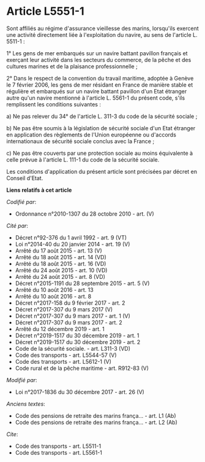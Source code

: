 # Article L5551-1

Sont affiliés au régime d'assurance vieillesse des marins, lorsqu'ils exercent une activité directement liée à l'exploitation
du navire, au sens de l'article L. 5511-1 :

1° Les gens de mer embarqués sur un navire battant pavillon français et exerçant leur activité dans les secteurs du commerce,
de la pêche et des cultures marines et de la plaisance professionnelle ;

2° Dans le respect de la convention du travail maritime, adoptée à Genève le 7 février 2006, les gens de mer résidant en
France de manière stable et régulière et embarqués sur un navire battant pavillon d'un Etat étranger autre qu'un navire
mentionné à l'article L. 5561-1 du présent code, s'ils remplissent les conditions suivantes :

a) Ne pas relever du 34° de l'article L. 311-3 du code de la sécurité sociale ;

b) Ne pas être soumis à la législation de sécurité sociale d'un Etat étranger en application des règlements de l'Union
européenne ou d'accords internationaux de sécurité sociale conclus avec la France ;

c) Ne pas être couverts par une protection sociale au moins équivalente à celle prévue à l'article L. 111-1 du code de la
sécurité sociale.

Les conditions d'application du présent article sont précisées par décret en Conseil d'Etat.

**Liens relatifs à cet article**

_Codifié par_:

  - Ordonnance n°2010-1307 du 28 octobre 2010 - art. (V)

_Cité par_:

  - Décret n°92-376 du 1 avril 1992 - art. 9 (VT)
  - Loi n°2014-40 du 20 janvier 2014 - art. 19 (V)
  - Arrêté du 17 août 2015 - art. 13 (V)
  - Arrêté du 18 août 2015 - art. 14 (VD)
  - Arrêté du 18 août 2015 - art. 16 (VD)
  - Arrêté du 24 août 2015 - art. 10 (VD)
  - Arrêté du 24 août 2015 - art. 8 (VD)
  - Décret n°2015-1191 du 28 septembre 2015 - art. 5 (V)
  - Arrêté du 10 août 2016 - art. 13
  - Arrêté du 10 août 2016 - art. 8
  - Décret n°2017-158 du 9 février 2017 - art. 2
  - Décret n°2017-307 du 9 mars 2017 (V)
  - Décret n°2017-307 du 9 mars 2017 - art. 1 (V)
  - Décret n°2017-307 du 9 mars 2017 - art. 2
  - Arrêté du 12 décembre 2019 - art. 1
  - Décret n°2019-1517 du 30 décembre 2019 - art. 1
  - Décret n°2019-1517 du 30 décembre 2019 - art. 2
  - Code de la sécurité sociale. - art. L311-3 (VD)
  - Code des transports - art. L5544-57 (V)
  - Code des transports - art. L5612-1 (V)
  - Code rural et de la pêche maritime - art. R912-83 (V)

_Modifié par_:

  - Loi n°2017-1836 du 30 décembre 2017 - art. 26 (V)

_Anciens textes_:

  - Code des pensions de retraite des marins frança... - art. L1 (Ab)
  - Code des pensions de retraite des marins frança... - art. L2 (Ab)

_Cite_:

  - Code des transports - art. L5511-1
  - Code des transports - art. L5561-1
